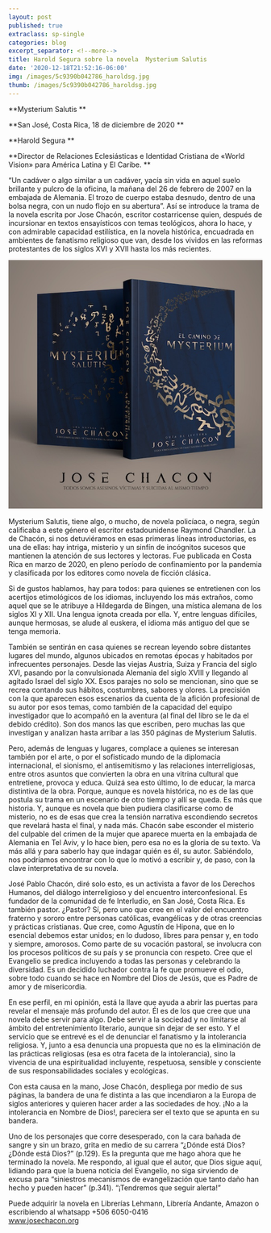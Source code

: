 ```yaml
---
layout: post
published: true
extraclass: sp-single
categories: blog
excerpt_separator: <!--more-->
title: Harold Segura sobre la novela  Mysterium Salutis
date: '2020-12-18T21:52:16-06:00'
img: /images/5c9390b042786_haroldsg.jpg
thumb: /images/5c9390b042786_haroldsg.jpg
---
```

**Mysterium Salutis
**

**San José, Costa Rica, 18 de diciembre de 2020
**

**Harold Segura
**

**Director de Relaciones Eclesiásticas e Identidad Cristiana de «World Vision» para América Latina y El Caribe.
**

**<!--more-->**

“Un cadáver o algo similar a un cadáver, yacía sin vida en aquel suelo brillante y pulcro de la oficina, la mañana del 26 de febrero de 2007 en la embajada de Alemania. El trozo de cuerpo estaba desnudo, dentro de una bolsa negra, con un nudo flojo en su abertura”. Así se introduce la trama de la novela escrita por Jose Chacón, escritor costarricense quien, después de incursionar en textos ensayísticos con temas teológicos, ahora lo hace, y con admirable capacidad estilística, en la novela histórica, encuadrada en ambientes de fanatismo religioso que van, desde los vividos en las reformas protestantes de los siglos XVI y XVII hasta los más recientes. 

![](/images/previo-5.jpg)

Mysterium Salutis, tiene algo, o mucho, de novela policíaca, o negra, según calificaba a este género el escritor estadounidense Raymond Chandler. La de Chacón, si nos detuviéramos en esas primeras líneas introductorias, es una de ellas: hay intriga, misterio y un sinfín de incógnitos sucesos que mantienen la atención de sus lectores y lectoras. Fue publicada en Costa Rica en marzo de 2020, en pleno período de confinamiento por la pandemia y clasificada por los editores como novela de ficción clásica.

Si de gustos hablamos, hay para todos: para quienes se entretienen con los acertijos etimológicos de los idiomas, incluyendo los más extraños, como aquel que se le atribuye a Hildegarda de Bingen, una mística alemana de los siglos XI y XII. Una lengua ignota creada por ella. Y, entre lenguas difíciles, aunque hermosas, se alude al euskera, el idioma más antiguo del que se tenga memoria. 

También se sentirán en casa quienes se recrean leyendo sobre distantes lugares del mundo, algunos ubicados en remotas épocas y habitados por infrecuentes personajes. Desde las viejas Austria, Suiza y Francia del siglo XVI, pasando por la convulsionada Alemania del siglo XVIII y llegando al agitado Israel del siglo XX. Esos parajes no solo se mencionan, sino que se recrea contando sus hábitos, costumbres, sabores y olores. La precisión con la que aparecen esos escenarios da cuenta de la afición profesional de su autor por esos temas, como también de la capacidad del equipo investigador que lo acompañó en la aventura (al final del libro se le da el debido crédito). Son dos manos las que escriben, pero muchas las que investigan y analizan hasta arribar a las 350 páginas de Mysterium Salutis.

Pero, además de lenguas y lugares, complace a quienes se interesan también por el arte, o por el sofisticado mundo de la diplomacia internacional, el sionismo, el antisemitismo y las relaciones interreligiosas, entre otros asuntos que convierten la obra en una vitrina cultural que entretiene, provoca y educa. Quizá sea esto último, lo de educar, la marca distintiva de la obra. Porque, aunque es novela histórica, no es de las que postula su trama en un escenario de otro tiempo y allí se queda. Es más que historia. Y, aunque es novela que bien pudiera clasificarse como de misterio, no es de esas que crea la tensión narrativa escondiendo secretos que revelará hasta el final, y nada más. Chacón sabe esconder el misterio del culpable del crimen de la mujer que aparece muerta en la embajada de Alemania en Tel Aviv, y lo hace bien, pero esa no es la gloria de su texto. Va más allá y para saberlo hay que indagar quién es él, su autor. Sabiéndolo, nos podríamos encontrar con lo que lo motivó a escribir y, de paso, con la clave interpretativa de su novela.

José Pablo Chacón, diré solo esto, es un activista a favor de los Derechos Humanos, del diálogo interreligioso y del encuentro interconfesional. Es fundador de la comunidad de fe Interludio, en San José, Costa Rica. Es también pastor. ¿Pastor? Sí, pero uno que cree en el valor del encuentro fraterno y sororo entre personas católicas, evangélicas y de otras creencias y prácticas cristianas. Que cree, como Agustín de Hipona, que en lo esencial debemos estar unidos; en lo dudoso, libres para pensar y, en todo y siempre, amorosos. Como parte de su vocación pastoral, se involucra con los procesos políticos de su país y se pronuncia con respeto. Cree que el Evangelio se predica incluyendo a todas las personas y celebrando la diversidad. Es un decidido luchador contra la fe que promueve el odio, sobre todo cuando se hace en Nombre del Dios de Jesús, que es Padre de amor y de misericordia.  

En ese perfil, en mi opinión, está la llave que ayuda a abrir las puertas para revelar el mensaje más profundo del autor. Él es de los que cree que una novela debe servir para algo. Debe servir a la sociedad y no limitarse al ámbito del entretenimiento literario, aunque sin dejar de ser esto. Y el servicio que se entrevé es el de denunciar el fanatismo y la intolerancia religiosa. Y, junto a esa denuncia una propuesta que no es la eliminación de las prácticas religiosas (esa es otra faceta de la intolerancia), sino la vivencia de una espiritualidad incluyente, respetuosa, sensible y consciente de sus responsabilidades sociales y ecológicas. 

Con esta causa en la mano, Jose Chacón, despliega por medio de sus páginas, la bandera de una fe distinta a las que incendiaron a la Europa de siglos anteriores y quieren hacer arder a las sociedades de hoy. ¡No a la intolerancia en Nombre de Dios!, pareciera ser el texto que se apunta en su bandera. 

Uno de los personajes que corre desesperado, con la cara bañada de sangre y sin un brazo, grita en medio de su carrera “¿Dónde está Dios? ¿Dónde está Dios?” (p.129). Es la pregunta que me hago ahora que he terminado la novela. Me respondo, al igual que el autor, que Dios sigue aquí, lidiando para que la buena noticia del Evangelio, no siga sirviendo de excusa para “siniestros mecanismos de evangelización que tanto daño han hecho y pueden hacer” (p.341). “¡Tendremos que seguir alerta!”

Puede adquirir la novela en Librerías Lehmann, Librería Andante, Amazon o escribiendo al whatsapp +506 6050-0416\
www.josechacon.org
